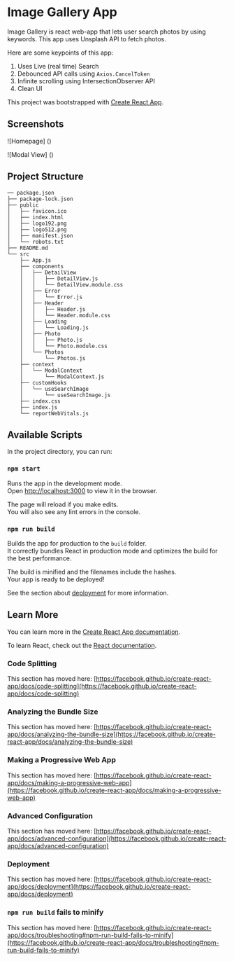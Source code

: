 # Image Gallery App  

Image Gallery is react web-app that lets user search photos by using keywords. This app uses Unsplash API to fetch photos.

Here are some keypoints of this app: 
1. Uses Live (real time) Search
2. Debounced API calls using `Axios.CancelToken`
3. Infinite scrolling using IntersectionObserver API
4. Clean UI

This project was bootstrapped with [Create React App](https://github.com/facebook/create-react-app).

## Screenshots

![Homepage] ()

![Modal View] ()

## Project Structure

```
── package.json
├── package-lock.json
├── public
│   ├── favicon.ico
│   ├── index.html
│   ├── logo192.png
│   ├── logo512.png
│   ├── manifest.json
│   └── robots.txt
├── README.md
└── src
    ├── App.js
    ├── components
    │   ├── DetailView
    │   │   ├── DetailView.js
    │   │   └── DetailView.module.css
    │   ├── Error
    │   │   └── Error.js
    │   ├── Header
    │   │   ├── Header.js
    │   │   └── Header.module.css
    │   ├── Loading
    │   │   └── Loading.js
    │   ├── Photo
    │   │   ├── Photo.js
    │   │   └── Photo.module.css
    │   └── Photos
    │       └── Photos.js
    ├── context
    │   └── ModalContext
    │       └── ModalContext.js
    ├── customHooks
    │   └── useSearchImage
    │       └── useSearchImage.js
    ├── index.css
    ├── index.js
    └── reportWebVitals.js

```


## Available Scripts

In the project directory, you can run:

### `npm start`

Runs the app in the development mode.\
Open [http://localhost:3000](http://localhost:3000) to view it in the browser.

The page will reload if you make edits.\
You will also see any lint errors in the console.


### `npm run build`

Builds the app for production to the `build` folder.\
It correctly bundles React in production mode and optimizes the build for the best performance.

The build is minified and the filenames include the hashes.\
Your app is ready to be deployed!

See the section about [deployment](https://facebook.github.io/create-react-app/docs/deployment) for more information.

## Learn More

You can learn more in the [Create React App documentation](https://facebook.github.io/create-react-app/docs/getting-started).

To learn React, check out the [React documentation](https://reactjs.org/).

### Code Splitting

This section has moved here: [https://facebook.github.io/create-react-app/docs/code-splitting](https://facebook.github.io/create-react-app/docs/code-splitting)

### Analyzing the Bundle Size

This section has moved here: [https://facebook.github.io/create-react-app/docs/analyzing-the-bundle-size](https://facebook.github.io/create-react-app/docs/analyzing-the-bundle-size)

### Making a Progressive Web App

This section has moved here: [https://facebook.github.io/create-react-app/docs/making-a-progressive-web-app](https://facebook.github.io/create-react-app/docs/making-a-progressive-web-app)

### Advanced Configuration

This section has moved here: [https://facebook.github.io/create-react-app/docs/advanced-configuration](https://facebook.github.io/create-react-app/docs/advanced-configuration)

### Deployment

This section has moved here: [https://facebook.github.io/create-react-app/docs/deployment](https://facebook.github.io/create-react-app/docs/deployment)

### `npm run build` fails to minify

This section has moved here: [https://facebook.github.io/create-react-app/docs/troubleshooting#npm-run-build-fails-to-minify](https://facebook.github.io/create-react-app/docs/troubleshooting#npm-run-build-fails-to-minify)
